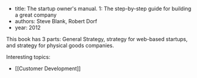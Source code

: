 - title: The startup owner's manual. 1: The step-by-step guide for building a great company
- authors: Steve Blank, Robert Dorf
- year: 2012

This book has 3 parts: General Strategy, strategy for web-based startups, and strategy for physical goods companies. 

Interesting topics: 
- [[Customer Development]]

